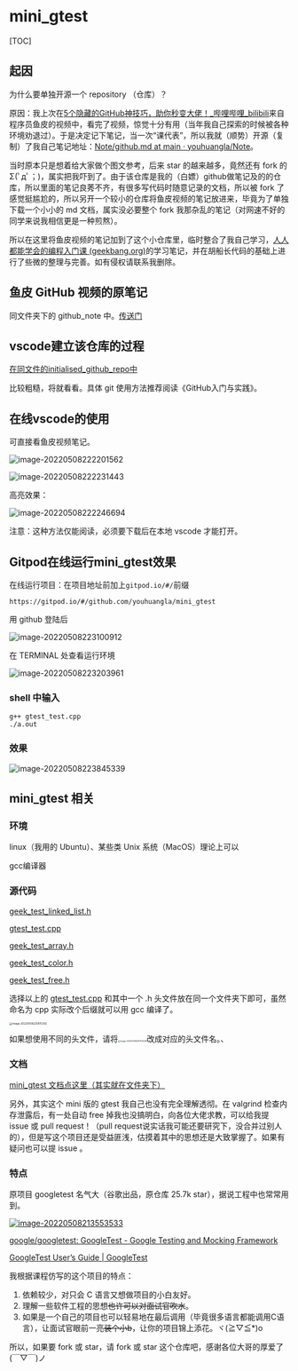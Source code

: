 # mini_gtest

[TOC]

## 起因

为什么要单独开源一个 repository （仓库）？

原因：我上次在[5个隐藏的GitHub神技巧，助你秒变大佬！\_哔哩哔哩\_bilibili](https://www.bilibili.com/video/BV1q54y1f7h6?spm_id_from=333.337.search-card.all.click)来自程序员鱼皮的视频中，看完了视频，惊觉十分有用（当年我自己探索的时候被各种环境劝退过）。于是决定记下笔记，当一次“课代表”，所以我就（顺势）开源（复制）了我自己笔记地址：[Note/github\.md at main · youhuangla/Note](https://github.com/youhuangla/Note/blob/main/web/github.md)。

当时原本只是想着给大家做个图文参考，后来 star 的越来越多，竟然还有 fork 的 Σ(ﾟдﾟ；)，属实把我吓到了。由于该仓库是我的（白嫖）github做笔记及的的仓库，所以里面的笔记良莠不齐，有很多写代码时随意记录的文档，所以被 fork 了感觉挺尴尬的，所以另开一个较小的仓库将鱼皮视频的笔记放进来，毕竟为了单独下载一个小小的 md 文档，属实没必要整个 fork 我那杂乱的笔记（对网速不好的同学来说我相信更是一种煎熬）。

所以在这里将鱼皮视频的笔记加到了这个小仓库里，临时整合了我自己学习，[人人都能学会的编程入门课 (geekbang.org)](https://time.geekbang.org/column/intro/100043901?tab=catalog)的学习笔记，并在胡船长代码的基础上进行了些微的整理与完善。如有侵权请联系我删除。

## 鱼皮 GitHub 视频的原笔记

同文件夹下的 github_note 中。[传送门](./github_note/github.md)

## vscode建立该仓库的过程

[在同文件的initialised_github_repo中](./initialised_github_repo/initialised_github_repo.md)

比较粗糙，将就看看。具体 git 使用方法推荐阅读《GitHub入门与实践》。

## 在线vscode的使用

可直接看鱼皮视频笔记。

![image-20220508222201562](img/image-20220508222201562.png)

![image-20220508222231443](img/image-20220508222231443.png)

高亮效果：

![image-20220508222246694](img/image-20220508222246694.png)

注意：这种方法仅能阅读，必须要下载后在本地 vscode 才能打开。

## Gitpod在线运行mini_gtest效果

在线运行项目：在项目地址前加上`gitpod.io/#/`前缀

```url
https://gitpod.io/#/github.com/youhuangla/mini_gtest
```

用 github 登陆后

![image-20220508223100912](img/image-20220508223100912.png)

在 TERMINAL 处查看运行环境

![image-20220508223203961](img/image-20220508223203961.png)

### shell 中输入

```shell
g++ gtest_test.cpp
./a.out
```

### 效果

![image-20220508223845339](img/image-20220508223845339.png)

## mini_gtest 相关

### 环境

linux（我用的 Ubuntu）、某些类 Unix 系统（MacOS）理论上可以

gcc编译器

### 源代码

[geek_test_linked_list.h](geek_test_linked_list.h) 

 [gtest_test.cpp](gtest_test.cpp) 

 [geek_test_array.h](geek_test_array.h) 

 [geek_test_color.h](geek_test_color.h) 

 [geek_test_free.h](geek_test_free.h) 

选择以上的  [gtest_test.cpp](gtest_test.cpp) 和其中一个 .h 头文件放在同一个文件夹下即可，虽然命名为 cpp 实际改个后缀就可以用 gcc 编译了。

<img src="img/image-20220508225815392.png" alt="image-20220508225815392" style="zoom: 33%;" />

如果想使用不同的头文件，请将<img src="img/image-20220508230705028.png" alt="image-20220508230705028" style="zoom:25%;" />改成对应的头文件名。、

### 文档

[mini_gtest 文档点这里（其实就在文件夹下）](./my_gtest.md)

另外，其实这个 mini 版的 gtest 我自己也没有完全理解透彻。在 valgrind 检查内存泄露后，有一处自动 free 掉我也没搞明白，向各位大佬求教，可以给我提 issue 或 pull request！（pull request说实话我可能还要研究下，没合并过别人的），但是写这个项目还是受益匪浅，估摸着其中的思想还是大致掌握了。如果有疑问也可以提 issue 。

### 特点

原项目 googletest 名气大（谷歌出品，原仓库 25.7k star），据说工程中也常常用到。

[![image-20220508213553533](img/image-20220508213553533-16520230888441.png)](https://github.com/youhuangla/mini_gtest/blob/master/img/image-20220508213553533.png)

[google/googletest: GoogleTest - Google Testing and Mocking Framework](https://github.com/google/googletest)

[GoogleTest User’s Guide | GoogleTest](https://google.github.io/googletest/)

我根据课程仿写的这个项目的特点：

1. 依赖较少，对只会 C 语言又想做项目的小白友好。
2. 理解一些软件工程的思想~~也许可以对面试官吹水~~。
3. 如果是一个自己的项目也可以轻易地在最后调用（毕竟很多语言都能调用C语言），让面试官眼前一亮~~装个小b~~，让你的项目锦上添花。ヾ(≧▽≦*)o

所以，如果要 fork 或 star，请 fork 或 star 这个仓库吧，感谢各位大哥的厚爱了(￣▽￣)ノ
